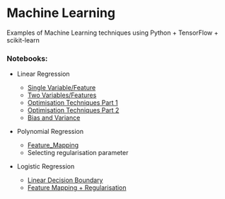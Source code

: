 # Machine Learning 

Examples of Machine Learning techniques using Python + TensorFlow + scikit-learn

### Notebooks:

* Linear Regression
 	* <a href="http://nbviewer.ipython.org/github/brett-hosking/ML_Examples/blob/master/Notebooks/Linear_Regression_single_var.ipynb" target="_blank">Single Variable/Feature</a> 
	* <a href="http://nbviewer.ipython.org/github/brett-hosking/ML_Examples/blob/master/Notebooks/Linear_Regression_Multi-Variable.ipynb" target="_blank">Two Variables/Features</a>
	* <a href="http://nbviewer.ipython.org/github/brett-hosking/ML_Examples/blob/master/Notebooks/Linear_Regression_Optimisation.ipynb" target="_blank">Optimisation Techniques Part 1</a>	
	* <a href="http://nbviewer.ipython.org/github/brett-hosking/ML_Examples/blob/master/Notebooks/Linear_Regression_Optimisation_Pt2.ipynb" target="_blank">Optimisation Techniques Part 2</a>
	* <a href="http://nbviewer.ipython.org/github/brett-hosking/ML_Examples/blob/master/Notebooks/Linear_Regression_Bias_Variance_Learning-Curves.ipynb" target="_blank">Bias and Variance</a>

* Polynomial Regression
	* <a href="http://nbviewer.ipython.org/github/brett-hosking/ML_Examples/blob/master/Notebooks/Polynomial_Regression_Regularisation.ipynb" target="_blank">Feature_Mapping</a>
	* Selecting regularisation parameter

* Logistic Regression
	* <a href="http://nbviewer.ipython.org/github/brett-hosking/ML_Examples/blob/master/Notebooks/Logistic_Regression_Linear.ipynb" target="_blank">Linear Decision Boundary</a>
	* <a href="http://nbviewer.ipython.org/github/brett-hosking/ML_Examples/blob/master/Notebooks/Logistic_Regression_nonlinear.ipynb" target="_blank">Feature Mapping + Regularisation</a>
